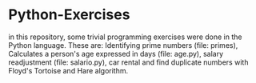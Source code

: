 # Python-Exercises
in this repository, some trivial programming exercises were done in the Python language. These are: Identifying prime numbers (file: primes), Calculates a person's age expressed in days (file: age.py), salary readjustment (file: salario.py), car rental and find duplicate numbers with Floyd's Tortoise and Hare algorithm.
